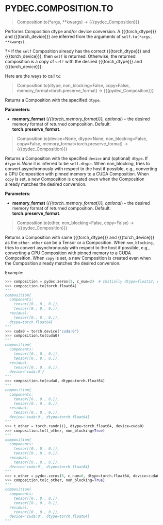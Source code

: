 # PYDEC.COMPOSITION.TO
> Composition.to(*args, **kwargs) →  {{{pydec_Composition}}}

Performs Composition dtype and/or device conversion. A {{{torch_dtype}}} and {{{torch_device}}} are inferred from the arguments of `self.to(*args, **kwargs)`.

?> If the `self` Composition already has the correct {{{torch_dtype}}} and {{{torch_device}}}, then `self` is returned. Otherwise, the returned composition is a copy of `self` with the desired {{{torch_dtype}}} and {{{torch_device}}}.

Here are the ways to call `to`:

> Composition.to(dtype, non_blocking=False, copy=False, memory_format=torch.preserve_format) →  {{{pydec_Composition}}}

Returns a Composition with the specified `dtype`.

**Parameters:**

* **memory_format** (*{{{torch_memory_format}}}, optional*) – the desired memory format of returned composition. Default: **torch.preserve_format**.

> Composition.to(device=None, dtype=None, non_blocking=False, copy=False, memory_format=torch.preserve_format) →  {{{pydec_Composition}}}

Returns a Composition with the specified `device` and (optional) `dtype`. If `dtype` is *None* it is inferred to be `self.dtype`. When non_blocking, tries to convert asynchronously with respect to the host if possible, e.g., converting a CPU Composition with pinned memory to a CUDA Composition. When `copy` is set, a new Composition is created even when the Composition already matches the desired conversion.

**Parameters:**

* **memory_format** (*{{{torch_memory_format}}}, optional*) – the desired memory format of returned composition. Default: **torch.preserve_format**.

> Composition.to(other, non_blocking=False, copy=False) →  {{{pydec_Composition}}}

Returns a Composition with same {{{torch_dtype}}} and {{{torch_device}}} as the `other`. `other` can be a Tensor or a Composition. When `non_blocking`, tries to convert asynchronously with respect to the host if possible, e.g., converting a CPU Composition with pinned memory to a CUDA Composition. When `copy` is set, a new Composition is created even when the Composition already matches the desired conversion.

Example:
```python
>>> composition = pydec.zeros(3, c_num=2)  # Initially dtype=float32, device=cpu
>>> composition.to(torch.float64)
"""
composition{
  components:
    tensor([0., 0., 0.]),
    tensor([0., 0., 0.]),
  residual:
    tensor([0., 0., 0.]),
  dtype=torch.float64}
"""
>>> cuda0 = torch.device("cuda:0")
>>> composition.to(cuda0)
"""
composition{
  components:
    tensor([0., 0., 0.]),
    tensor([0., 0., 0.]),
  residual:
    tensor([0., 0., 0.]),
  device='cuda:0'}
"""
>>> composition.to(cuda0, dtype=torch.float64)
"""
composition{
  components:
    tensor([0., 0., 0.]),
    tensor([0., 0., 0.]),
  residual:
    tensor([0., 0., 0.]),
  device='cuda:0', dtype=torch.float64}
"""
>>> t_other = torch.randn((), dtype=torch.float64, device=cuda0)
>>> composition.to(t_other, non_blocking=True)
"""
composition{
  components:
    tensor([0., 0., 0.]),
    tensor([0., 0., 0.]),
  residual:
    tensor([0., 0., 0.]),
  device='cuda:0', dtype=torch.float64}
"""
>>> c_other = pydec.zeros(5, c_num=6, dtype=torch.float64, device=cuda0)
>>> composition.to(c_other, non_blocking=True)
"""
composition{
  components:
    tensor([0., 0., 0.]),
    tensor([0., 0., 0.]),
  residual:
    tensor([0., 0., 0.]),
  device='cuda:0', dtype=torch.float64}
"""
```